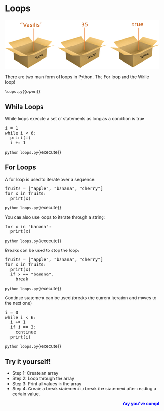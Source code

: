 # Loops
![Variables](./assets/variables.png)

There are two main form of loops in Python. The For loop and the While loop!

`loops.py`{{open}}

## While Loops
While loops execute a set of statements as long as a condition is true

<pre class="file" data-filename="loops.py" data-target="replace">
i = 1
while i < 6:
  print(i)
  i += 1
</pre>

`python loops.py`{{execute}}

## For Loops
A for loop is used to iterate over a sequence:

<pre class="file" data-filename="loops.py" data-target="replace">
fruits = ["apple", "banana", "cherry"]
for x in fruits:
  print(x)
</pre>

`python loops.py`{{execute}}

You can also use loops to iterate through a string:

<pre class="file" data-filename="loops.py" data-target="replace">
for x in "banana":
  print(x)
</pre>

`python loops.py`{{execute}}

Breaks can be used to stop the loop:

<pre class="file" data-filename="loops.py" data-target="replace">
fruits = ["apple", "banana", "cherry"]
for x in fruits:
  print(x)
  if x == "banana":
    break
</pre>

`python loops.py`{{execute}}

Continue statement can be used (breaks the current iteration and moves to the next one)

<pre class="file" data-filename="loops.py" data-target="replace">
i = 0
while i < 6:
  i += 1
  if i == 3:
    continue
  print(i)
</pre>

`python loops.py`{{execute}}

  ## Try it yourself!
  - Step 1: Create an array
  - Step 2: Loop through the array
  - Step 3: Print all values in the array
  - Step 4: Create a break statement to break the statement after reading a certain value.


<marquee style='color: blue;'><b>Yay you've completed part 1!</b></marquee>
